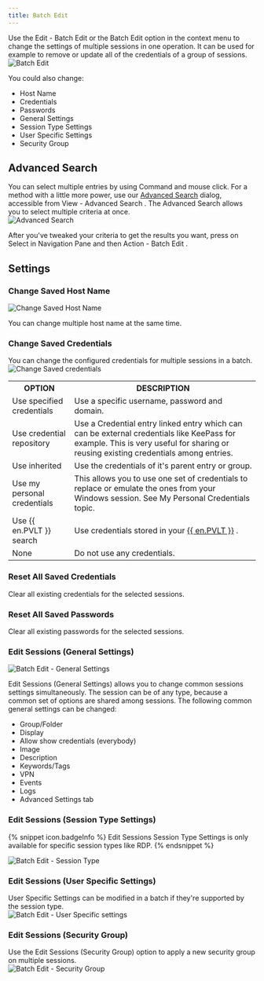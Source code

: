 ```yaml
---
title: Batch Edit
---
```

Use the Edit - Batch Edit or the Batch Edit option in the context menu to change the settings of multiple sessions in one operation. It can be used for example to remove or update all of the credentials of a group of sessions.  
![Batch Edit](/img/en/rdm/mac/clip10346.png) 

You could also change:  

* Host Name 
* Credentials 
* Passwords 
* General Settings 
* Session Type Settings 
* User Specific Settings 
* Security Group 

## Advanced Search 

You can select multiple entries by using Command and mouse click. For a method with a little more power, use our [Advanced Search](/rdm/mac/commands/view/advanced-search/) dialog, accessible from View - Advanced Search . The Advanced Search allows you to select multiple criteria at once.  
![Advanced Search](/img/en/rdm/mac/clip10605.png) 

After you&apos;ve tweaked your criteria to get the results you want, press on Select in Navigation Pane and then Action - Batch Edit . 

## Settings 

### Change Saved Host Name 

![Change Saved Host Name](/img/en/rdm/mac/clip10031.png) 

You can change multiple host name at the same time. 

### Change Saved Credentials 

You can change the configured credentials for multiple sessions in a batch.  
![Change Saved credentials](/img/en/rdm/mac/clip10606.png) 

<table>
	<tr>
		<th>
OPTION 
		</th>
		<th>
DESCRIPTION 
		</th>
	</tr>
	<tr>
		<td>
Use specified credentials 
		</td>
		<td>
Use a specific username, password and domain. 
		</td>
	</tr>
	<tr>
		<td>
Use credential repository 
		</td>
		<td>
Use a Credential entry linked entry which can can be external credentials like KeePass for example. This is very useful for sharing or reusing existing credentials among entries. 
		</td>
	</tr>
	<tr>
		<td>
Use inherited 
		</td>
		<td>
Use the credentials of it&apos;s parent entry or group. 
		</td>
	</tr>
	<tr>
		<td>
Use my personal credentials 
		</td>
		<td>
This allows you to use one set of credentials to replace or emulate the ones from your Windows session. See My Personal Credentials topic. 
		</td>
	</tr>
	<tr>
		<td>
Use {{ en.PVLT }} search 
		</td>
		<td>

Use credentials stored in your [{{ en.PVLT }}](Navigation_PrivateVault) . 
		</td>
	</tr>
	<tr>
		<td>
None 
		</td>
		<td>
Do not use any credentials. 
		</td>
	</tr>
</table>

### Reset All Saved Credentials 

Clear all existing credentials for the selected sessions. 

### Reset All Saved Passwords 

Clear all existing passwords for the selected sessions. 

### Edit Sessions (General Settings) 

![Batch Edit - General Settings](/img/en/rdm/mac/clip10348.png) 

Edit Sessions (General Settings) allows you to change common sessions settings simultaneously. The session can be of any type, because a common set of options are shared among sessions. The following common general settings can be changed:  

* Group/Folder 
* Display 
* Allow show credentials (everybody) 
* Image 
* Description 
* Keywords/Tags 
* VPN 
* Events 
* Logs 
* Advanced Settings tab 

### Edit Sessions (Session Type Settings) 

{% snippet icon.badgeInfo %} 
Edit Sessions Session Type Settings is only available for specific session types like RDP. 
{% endsnippet %}
 
![Batch Edit - Session Type](/img/en/rdm/mac/clip10347.png) 

### Edit Sessions (User Specific Settings) 

User Specific Settings can be modified in a batch if they&apos;re supported by the session type.  
![Batch Edit - User Specific settings](/img/en/rdm/mac/clip10349.png) 

### Edit Sessions (Security Group) 

Use the Edit Sessions (Security Group) option to apply a new security group on multiple sessions.  
![Batch Edit - Security Group](/img/en/rdm/mac/clip10032.png) 


